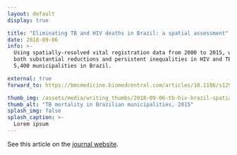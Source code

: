 ```yaml
---
layout: default
display: true

title: "Eliminating TB and HIV deaths in Brazil: a spatial assessment"
date: 2018-09-06
info: >-
  Using spatially-resolved vital registration data from 2000 to 2015, we find
  both substantial reductions and persistent inequalities in HIV and TB deaths across 
  5,400 municipalities in Brazil.

external: true
forward_to: https://bmcmedicine.biomedcentral.com/articles/10.1186/s12916-018-1131-6

thumb_img: /assets/media/writing_thumbs/2018-09-06-tb-hiv-brazil-spatial.png
thumb_alt: "TB mortality in Brazilian municipalities, 2015"
splash_img: false
splash_caption: >-
  Lorem ipsum
---
```


See this article on the [journal website](https://bmcmedicine.biomedcentral.com/articles/10.1186/s12916-018-1131-6).